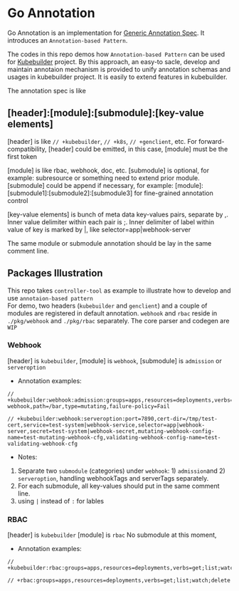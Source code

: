 # Go Annotation
Go Annotation is an implementation for [Generic Annotation Spec](https://github.com/kubernetes-sigs/kubebuilder/issues/554).
It introduces an `Annotation-based Pattern`.

The codes in this repo demos how `Annotation-based Pattern` can be used for [Kubebuilder](https://github.com/kubernetes-sigs/kubebuilder) project. By this approach, an easy-to sacle, develop and maintain annotaion mechanism is provided to unify annotation schemas and usages in kubebuilder project. It is easily to extend features in kubebuilder.

The annotation spec is like 
## [header]:[module]:[submodule]:[key-value elements]

[header] is like `// +kubebuilder`, `// +k8s`, `// +genclient`, etc. For forward-compatibility, [header] could be emitted, in this case, [module] must be the first token

[module] is like rbac, webhook, doc, etc. [submodule] is optional, for example: subresource or something need to extend prior module. [submodule] could be append if necessary, for example: [module]:[submodule1]:[submodule2]:[submodule3] for fine-grained annotation control

[key-value elements] is bunch of meta data key-values pairs, separate by ,. Inner value delimiter within each pair is ;. Inner delimiter of label within value of key is marked by |, like selector=app|webhook-server

The same module or submodule annotation should be lay in the same comment line.

## Packages Illustration
This repo takes `controller-tool` as example to illustrate how to develop and use `annotaion-based pattern`  
For demo, two headers (`kubebuilder` and `genclient`) and a couple of modules are registered in default annotation.
`webhook` and `rbac` reside in `./pkg/webhook` and `./pkg/rbac` separately. The core parser and codegen are `WIP`

### Webhook
[header] is `kubebuilder`,
[module] is `webhook`,
[submodule] is `admission` or `serveroption`

- Annotation examples:
```golang
// +kubebuilder:webhook:admission:groups=apps,resources=deployments,verbs=CREATE;UPDATE,name=bar-webhook,path=/bar,type=mutating,failure-policy=Fail

// +kubebuilder:webhook:serveroption:port=7890,cert-dir=/tmp/test-cert,service=test-system|webhook-service,selector=app|webhook-server,secret=test-system|webhook-secret,mutating-webhook-config-name=test-mutating-webhook-cfg,validating-webhook-config-name=test-validating-webhook-cfg
```
- Notes:
1. Separate two `submodule` (categories) under `webhook`: 1) `admission`and 2) `serveroption`, handling webhookTags and serverTags separately.
2. For each submodule, all key-values should put in the same comment line.
3. using `|` instead of `:` for lables

### RBAC
[header] is `kubebuilder`
[module] is `rbac`
No submodule at this moment,

- Annotation examples:
```golang
// +kubebuilder:rbac:groups=apps,resources=deployments,verbs=get;list;watch;delete

// +rbac:groups=apps,resources=deployments,verbs=get;list;watch;delete
```
